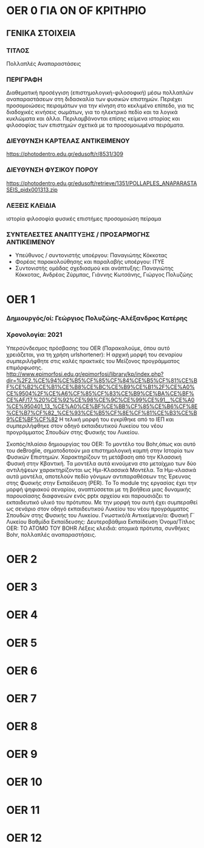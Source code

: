 # OER 0 ΓΙΑ ΟΝ ΟF ΚΡΙΤΗΡΙΟ
## ΓΕΝΙΚΑ ΣΤΟΙΧΕΙΑ
### ΤΙΤΛΟΣ
Πολλαπλές Αναπαραστάσεις
### ΠΕΡΙΓΡΑΦΗ
Διαθεματική προσέγγιση (επιστημολογική-φιλοσοφική) μέσω πολλαπλών αναπαραστάσεων στη διδασκαλία των φυσικών επιστημών. Περιέχει προσομοιώσεις πειραμάτων για την κίνηση στο κεκλιμένο επίπεδο, για τις διαδοχικές κινήσεις σωμάτων, για το ηλεκτρικό πεδίο και τα λογικά κυκλώματα και άλλα. Περιλαμβάνονται επίσης κείμενα ιστορίας και φιλοσοφίας των επιστημών σχετικά με τα προσομοιωμένα πειράματα.
### ΔΙΕΥΘΥΝΣΗ ΚΑΡΤΕΛΑΣ ΑΝΤΙΚΕΙΜΕΝΟΥ
https://photodentro.edu.gr/edusoft/r/8531/309
### ΔΙΕΥΘΥΝΣΗ ΦΥΣΙΚΟΥ ΠΟΡΟΥ
https://photodentro.edu.gr/edusoft/retrieve/1351/POLLAPLES_ANAPARASTASEIS_pidx001313.zip
### ΛΕΞΕΙΣ ΚΛΕΙΔΙΑ
ιστορία φιλοσοφία φυσικές επιστήμες προσομοιώση πείραμα
###  ΣΥΝΤΕΛΕΣΤΕΣ ΑΝΑΠΤΥΞΗΣ / ΠΡΟΣΑΡΜΟΓΗΣ ΑΝΤΙΚΕΙΜΕΝΟΥ
- Υπεύθυνος / συντονιστής υποέργου: Παναγιώτης Κόκκοτας
 - Φορέας παρακολούθησης και παραλαβής υποέργου: ΙΤΥΕ
  - Συντονιστής ομάδας σχεδιασμού και ανάπτυξης: Παναγιώτης Κόκκοτας, Ανδρέας Ζύρμπας, Γιάννης Κωτσάνης, Γιώργος Πολυζώης 

# OER 1 
### Δημιουργός/οί: Γεώργιος Πολυζώης-Αλέξανδρος Κατέρης
### Χρονολογία: 2021
Υπερσύνδεσμος πρόσβασης του OER (Παρακαλούμε, όπου αυτό χρειάζεται, για τη χρήση urlshortener):
Η αρχική μορφή του σεναρίου συμπεριλήφθητε στις καλές πρακτικές του Μείζονος προγράμματος επιμόρφωσης.
http://www.epimorfosi.edu.gr/epimorfosi/library/kp/index.php?dir=%2F2.%CE%94%CE%B5%CF%85%CF%84%CE%B5%CF%81%CE%BF%CE%B2%CE%B1%CE%B8%CE%BC%CE%B9%CE%B1%2F%CE%A0%CE%9504%2F%CE%A6%CF%85%CF%83%CE%B9%CE%BA%CE%BF%CE%AF/17.%20%CE%92%CE%98%CE%9C%CE%99%CE%91__%CE%A0%CE%950401_13_%CE%A0%CE%BF%CE%BB%CF%85%CE%B6%CF%8E%CE%B7%CF%82_%CE%93%CE%B5%CF%8E%CF%81%CE%B3%CE%B9%CE%BF%CF%82
Η τελική μορφή του εγκρίθηκε από το ΙΕΠ και συμπεριλήφθηκε στον οδηγό εκπαιδευτικού Λυκείου του νέου προγράμματος Σπουδών στης Φυσικής του Λυκείου.

Σκοπός/πλαίσιο δημιουργίας του OER: Το μοντέλο του Bohr,όπως και αυτό του deBroglie, σηματοδοτούν μια επιστημολογική καμπή στην Ιστορία των Φυσικών Επιστημών. Χαρακτηρίζουν τη μετάβαση από την Κλασσική Φυσική στην Κβαντική. Τα μοντέλα αυτά κινούμενα στο μεταίχμιο των δύο αντιλήψεων χαρακτηρίζονται ως Ημι-Κλασσικά Μοντέλα. Τα Ημι-κλασικά αυτά μοντέλα, αποτελούν πεδίο γόνιμων αντιπαραθέσεων της Έρευνας στης Φυσικής στην Εκπαίδευση (PER). 
Το Το module της εργασίας έχει την μορφή ψηφιακού σεναρίου, αναπτύσσεται με τη βοήθεια μιας δυναμικής παρουσίασης διαφανειών ενός pptx αρχείου και παρουσιάζει το εκπαιδευτικό υλικό του πρότυπου. Με την μορφή του αυτή έχει συμπεραθεί ως σενάριο στον οδηγό εκπαιδευτικού Λυκείου του νέου προγράμματος Σπουδών στης Φυσικής του Λυκείου.
Γνωστικό/ά Αντικείμενο/α: Φυσική Γ΄ Λυκείου
Βαθμίδα Εκπαίδευσης: Δευτεροβάθμια  Εκπαίδευση
Όνομα/Τίτλος OER: ΤΟ ΑΤΟΜΟ ΤΟΥ BOHR
Λέξεις κλειδιά: ατομικά πρότυπα, συνθήκες Bohr, πολλαπλές αναπαραστήσεις.


# OER 2 

# OER 3 

# OER 4 

# OER 5 

# OER 6 

# OER 7 

# OER 8

# OER 9 

# OER 10

# OER 11 

# OER 12 
